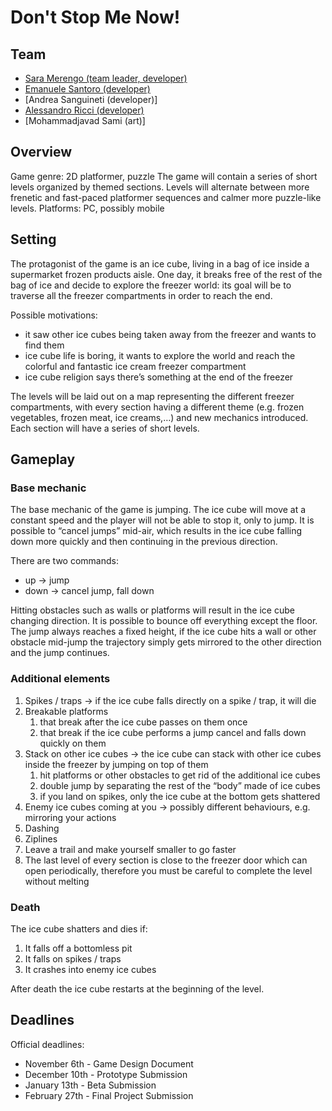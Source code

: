 # Don't Stop Me Now! #

## Team ##
- [Sara Merengo (team leader, developer)](https://github.com/SaraMerengo)
- [Emanuele Santoro (developer)](https://github.com/emanuelesantoro)
- [Andrea Sanguineti (developer)]
- [Alessandro Ricci (developer)](https://github.com/alessandro-ricci-16)
- [Mohammadjavad Sami (art)]

## Overview ##
Game genre: 2D platformer, puzzle
The game will contain a series of short levels organized by themed sections. Levels will alternate between more frenetic and fast-paced platformer sequences and calmer more puzzle-like levels.
Platforms: PC, possibly mobile

## Setting ##
The protagonist of the game is an ice cube, living in a bag of ice inside a supermarket frozen products aisle. One day, it breaks free of the rest of the bag of ice and decide to explore the freezer world: its goal will be to traverse all the freezer compartments in order to reach the end.

Possible motivations:
- it saw other ice cubes being taken away from the freezer and wants to find them
- ice cube life is boring, it wants to explore the world and reach the colorful and fantastic ice cream freezer compartment
- ice cube religion says there’s something at the end of the freezer

The levels will be laid out on a map representing the different freezer compartments, with every section having a different theme (e.g. frozen vegetables, frozen meat, ice creams,…) and new mechanics introduced. Each section will have a series of short levels.

## Gameplay ##

### Base mechanic ###
The base mechanic of the game is jumping. The ice cube will move at a constant speed and the player will not be able to stop it, only to jump. 
It is possible to “cancel jumps” mid-air, which results in the ice cube falling down more quickly and then continuing in the previous direction.

There are two commands:
- up → jump
- down → cancel jump, fall down

Hitting obstacles such as walls or platforms will result in the ice cube changing direction. It is possible to bounce off everything except the floor.
The jump always reaches a fixed height, if the ice cube hits a wall or other obstacle mid-jump the trajectory simply gets mirrored to the other direction and the jump continues.

### Additional elements ###
1. Spikes / traps → if the ice cube falls directly on a spike / trap, it will die
2. Breakable platforms
    1. that break after the ice cube passes on them once
    2. that break if the ice cube performs a jump cancel and falls down quickly on them
3. Stack on other ice cubes → the ice cube can stack with other ice cubes inside the freezer by jumping on top of them
    1. hit platforms or other obstacles to get rid of the additional ice cubes
    2. double jump by separating the rest of the “body” made of ice cubes
    3. if you land on spikes, only the ice cube at the bottom gets shattered
4. Enemy ice cubes coming at you → possibly different behaviours, e.g. mirroring your actions
5. Dashing
6. Ziplines
7. Leave a trail and make yourself smaller to go faster
8. The last level of every section is close to the freezer door which can open periodically, therefore you must be careful to complete the level without melting

### Death ###
The ice cube shatters and dies if:
1. It falls off a bottomless pit
2. It falls on spikes / traps
3. It crashes into enemy ice cubes

After death the ice cube restarts at the beginning of the level.

## Deadlines ##

Official deadlines:
- November 6th - Game Design Document
- December 10th - Prototype Submission
- January 13th - Beta Submission
- February 27th - Final Project Submission